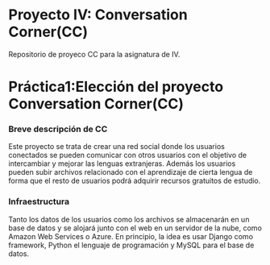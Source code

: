 # Proyecto IV: Conversation Corner(CC)

Repositorio de proyeco CC para la asignatura de IV.

# Práctica1:Elección del proyecto Conversation Corner(CC)

### Breve descripción de CC

Este proyecto se trata de crear una red social donde los usuarios conectados se pueden comunicar con otros usuarios con el objetivo de intercambiar y mejorar las lenguas extranjeras. Además los usuarios pueden subir archivos relacionado con el aprendizaje de cierta lengua de forma que el resto de usuarios podrá adquirir recursos gratuitos de estudio.

### Infraestructura

Tanto los datos de los usuarios como los archivos se almacenarán en un base de datos y se alojará junto con el web en un servidor de la nube, como Amazon Web Services o Azure.
En principio, la idea es usar Django como framework, Python el lenguaje de programación y MySQL para el base de datos.

